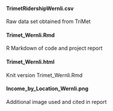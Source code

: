 #### **TrimetRidershipWernli.csv**
Raw data set obtained from TriMet

#### **Trimet_Wernli.Rmd**
R Markdown of code and project report

#### **Trimet_Wernli.html**
Knit version Trimet_Wernli.Rmd

#### **Income_by_Location_Wernli.png**
Additional image used and cited in report
